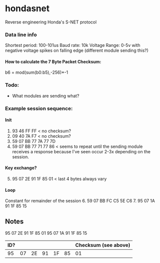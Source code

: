 # hondasnet
Reverse engineering Honda's S-NET protocol

### Data line info
Shortest period: 100-101us
Baud rate: 10k
Voltage Range: 0-5v with negative voltage spikes on falling edge (different module sending this?)

#### How to calculate the 7 Byte Packet Checksum:
b6 = mod(sum(b0:b5),-256)*-1

### Todo:
- What modules are sending what?


### Example session sequence:

#### Init
1.  93 46 FF FF < no checksum?
2.  09 40 7A F7 < no checksum?
3.  59 07 BB 77 7A 77 7D
4.  59 07 BB 77 71 77 86 < seems to repeat until the sending module receives a response because I've seen occur 2-3x depending on the session.

#### Key exchange?
5. 95 07 2E 91 1F 85 01 < last 4 bytes always vary

#### Loop
Constant for remainder of the session
6. 59 07 BB FC C5 5E C6
7. 95 07 1A 91 1F 85 15

## Notes
95 07 2E 91 1F 85 01
95 07 1A 91 1F 85 15

| ID? |  |  |  |  |  |Checksum (see above)|  
| -- | -- | -- | -- | -- | -- | -- |
| 95 | 07 | 2E | 91 | 1F | 85 | 01 |


<!--stackedit_data:
eyJoaXN0b3J5IjpbLTE5NTI3MDAyODRdfQ==
-->